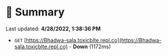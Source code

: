 # 📖 Summary
Last updated: **4/28/2022, 1:38:36 PM**

- `GET` [https://Bhadwa-sala.toxicblte.repl.co](https://Bhadwa-sala.toxicblte.repl.co) - **Down** (1172ms)
